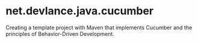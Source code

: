 # net.devlance.java.cucumber
Creating a template project with Maven that implements Cucumber and the principles of Behavior-Driven Development. 
